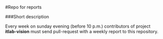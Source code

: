 #Repo for reports

###Short description

Every week on sunday evening (before 10 p.m.) contributors of project **itlab-vision** must send pull-request with a weekly report to this repository.
